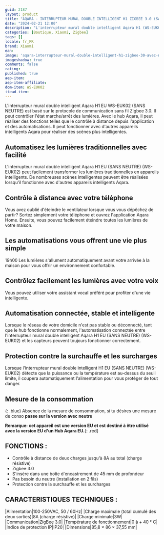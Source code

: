 ```yaml
---
guid: 2187
layout: product 
title: "AQARA - INTERRUPTEUR MURAL DOUBLE INTELLIGENT H1 ZIGBEE 3.0 (SANS NEUTRE) - WS-EUK02"
date: "2024-02-21 12:00"
description: "L'interrupteur mural double intelligent Aqara H1 (WS-EUK02) est un interrupteur mural intégrant deux relais et basé sur le protocole de communication sans fil Zigbee 3.0. Version SANS NEUTRE."
categories: [Boutique, Xiaomi, Zigbee]
tags: []
locale: fr_FR
brand: Xiaomi
ean: 
image: 'aqara-interrupteur-mural-double-intelligent-h1-zigbee-30-avec-neutre-ws-EUK02.jpg'
imageshadow: true
comments: false
rating:  
published: true
aep-item: 
aep-item-affiliate: 
dom-item: WS-EUK02
itead-item: 
---
```


L'interrupteur mural double intelligent Aqara H1 EU WS-EUK02 (SANS NEUTRE) est basé sur le protocole de communication sans fil Zigbee 3.0. Il peut contrôler l'état marche/arrêt des lumières. Avec le hub Aqara, il peut réaliser des fonctions telles que le contrôle à distance depuis l'application et des automatisations. Il peut fonctionner avec d'autres appareils intelligents Aqara pour réaliser des scènes plus intelligentes.

## Automatisez les lumières traditionnelles avec facilité
L'interrupteur mural double intelligent Aqara H1 EU (SANS NEUTRE) (WS-EUK02) peut facilement transformer les lumières traditionnelles en appareils intelligents. De nombreuses scènes intelligentes peuvent être réalisées lorsqu'il fonctionne avec d'autres appareils intelligents Aqara.

## Contrôle à distance avec votre téléphone
Vous avez oublié d'éteindre le ventilateur lorsque vous vous dépêchez de partir? Sortez simplement votre téléphone et ouvrez l'application Aqara Home. Ensuite, vous pouvez facilement éteindre toutes les lumières de votre maison.

## Les automatisations vous offrent une vie plus simple
19h00 Les lumières s'allument automatiquement avant votre arrivée à la maison pour vous offrir un environnement confortable.

## Contrôlez facilement les lumières avec votre voix
Vous pouvez utiliser votre assistant vocal préféré pour profiter d'une vie intelligente.

## Automatisation connectée, stable et intelligente
Lorsque le réseau de votre domicile n'est pas stable ou déconnecté, tant que le hub fonctionne normalement, l'automatisation connectée entre l'interrupteur mural double intelligent Aqara H1 EU (SANS NEUTRE) (WS-EUK02) et les capteurs peuvent toujours fonctionner correctement.

## Protection contre la surchauffe et les surcharges
Lorsque l'interrupteur mural double intelligent H1 EU (SANS NEUTRE) (WS-EUK02) détecte que la puissance ou la température est au-dessus du seuil limite, il coupera automatiquement l'alimentation pour vous protéger de tout danger.

## Mesure de la consommation
{: .blue}
Absence de la mesure de consommation, si tu désires une mesure de conso **passe sur la version avec neutre**

**Remarque: cet appareil est une version EU et est destiné à être utilisé avec la version EU d'un Hub Aqara EU.**{: .red}

## FONCTIONS :

- Contrôle à distance de deux charges jusqu'à 8A au total (charge résistive)
- Zigbee 3.0
- S'insère dans une boîte d'encastrement de 45 mm de profondeur
- Pas besoin du neutre (installation en 2 fils)
- Protection contre la surchauffe et les surcharges
 

## CARACTERISTIQUES TECHNIQUES :

|Alimentation|100-250VAC, 50 / 60Hz|
|Charge maximale (total cumulé des deux sorties)|8A (charge résistive)|
|Charge minimale|3W|
|Communication|ZigBee 3.0|
|Température de fonctionnement|0 à + 40 ° C|
|Indice de protection IP|IP20|
|Dimensions|85,8 × 86 × 37,55 mm|
